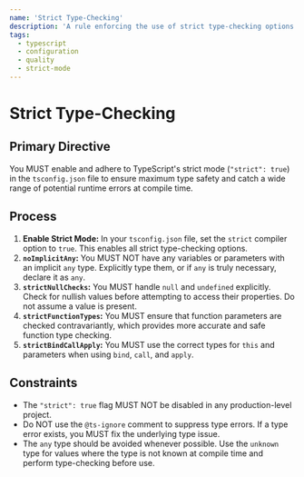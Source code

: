 ```yaml
---
name: 'Strict Type-Checking'
description: 'A rule enforcing the use of strict type-checking options in tsconfig.json to catch common errors at compile time.'
tags:
  - typescript
  - configuration
  - quality
  - strict-mode
---
```


# Strict Type-Checking

## Primary Directive

You MUST enable and adhere to TypeScript's strict mode (`"strict": true`) in the `tsconfig.json` file to ensure maximum type safety and catch a wide range of potential runtime errors at compile time.

## Process

1.  **Enable Strict Mode:** In your `tsconfig.json` file, set the `strict` compiler option to `true`. This enables all strict type-checking options.
2.  **`noImplicitAny`:** You MUST NOT have any variables or parameters with an implicit `any` type. Explicitly type them, or if `any` is truly necessary, declare it as `any`.
3.  **`strictNullChecks`:** You MUST handle `null` and `undefined` explicitly. Check for nullish values before attempting to access their properties. Do not assume a value is present.
4.  **`strictFunctionTypes`:** You MUST ensure that function parameters are checked contravariantly, which provides more accurate and safe function type checking.
5.  **`strictBindCallApply`:** You MUST use the correct types for `this` and parameters when using `bind`, `call`, and `apply`.

## Constraints

- The `"strict": true` flag MUST NOT be disabled in any production-level project.
- Do NOT use the `@ts-ignore` comment to suppress type errors. If a type error exists, you MUST fix the underlying type issue.
- The `any` type should be avoided whenever possible. Use the `unknown` type for values where the type is not known at compile time and perform type-checking before use.
